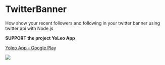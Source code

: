 # TwitterBanner

How show your recent followers and following in your twitter banner using twitter api with Node.js

**SUPPORT the project YoLeo App**

[Yoleo App - Google Play](https://play.google.com/store/apps/details?id=com.yoleo)

<a href="https://www.buymeacoffee.com/yoleo"><img src="https://img.buymeacoffee.com/button-api/?text=Buy me a coffee&amp;emoji=&amp;slug=yoleo&amp;button_colour=BD5FFF&amp;font_colour=ffffff&amp;font_family=Bree&amp;outline_colour=000000&amp;coffee_colour=FFDD00" /></a>
